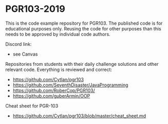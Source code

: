 # PGR103-2019

This is the code example repository for PGR103. The published code is for educational purposes only.
Reusing the code for other purposes than this needs to be approved by individual code authors.

Discord link:
- see Canvas

Repositories from students with their daily challenge solutions and other relevant code. Everything is reviewed and correct:
- https://github.com/Cytlan/pgr103
- https://github.com/SeventhDisaster/JavaProgramming 
- https://github.com/RoberCop/PGR103/
- https://github.com/guberArmin/OOP

Cheat sheet for PGR-103
- https://github.com/Cytlan/pgr103/blob/master/cheat_sheet.md
